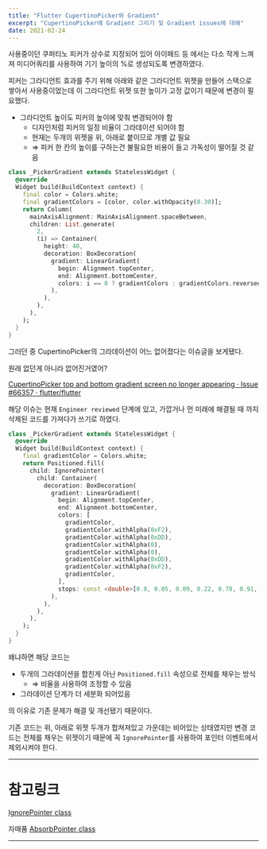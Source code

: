 ```yaml
---
title: "Flutter CupertinoPicker와 Gradient"
excerpt: "CupertinoPicker에 Gradient 그리기 및 Gradient issues에 대해"
date: 2021-02-24
---
```


사용중이던 쿠퍼티노 피커가 상수로 지정되어 있어 아이패드 등 에서는 다소 작게 느껴져 미디어쿼리를 사용하여 기기 높이의 %로 생성되도록 변경하였다.

피커는 그라디언트 효과를 주기 위해 아래와 같은 그라디언트 위젯을 만들어 스택으로 쌓아서 사용중이었는데 이 그라디언트 위젯  또한 높이가 고정 값이기 때문에 변경이 필요했다.

- 그라디언트 높이도 피커의 높이에 맞춰 변경되어야 함
    - 디자인처럼 피커의 일정 비율이 그라데이션 되어야 함
    - 현재는 두개의 위젯을 위, 아래로 붙이므로 개별 값 필요 
    - ⇒ 피커 한 칸의 높이를 구하는건 불필요한 비용이 들고 가독성이 떨어질 것 같음

```dart
class _PickerGradient extends StatelessWidget {
  @override
  Widget build(BuildContext context) {
    final color = Colors.white;
    final gradientColors = [color, color.withOpacity(0.30)];
    return Column(
      mainAxisAlignment: MainAxisAlignment.spaceBetween,
      children: List.generate(
        2,
        (i) => Container(
          height: 40,
          decoration: BoxDecoration(
            gradient: LinearGradient(
              begin: Alignment.topCenter,
              end: Alignment.bottomCenter,
              colors: i == 0 ? gradientColors : gradientColors.reversed.toList(),
            ),
          ),
        ),
      ),
    );
  }
}
```

그러던 중 CupertinoPicker의 그라데이션이 어느 없어졌다는 이슈글을 보게됐다.

원래 없던게 아니라 없어진거였어?

[CupertinoPicker top and bottom gradient screen no longer appearing · Issue #66357 · flutter/flutter](https://github.com/flutter/flutter/issues/66357)

해당 이슈는 현재 `Engineer reviewed` 단계에 있고,
가깝거나 먼 미래에 해결될 때 까지 삭제된 코드를 가져다가 쓰기로 하였다.

```dart
class _PickerGradient extends StatelessWidget {
  @override
  Widget build(BuildContext context) {
    final gradientColor = Colors.white;
    return Positioned.fill(
      child: IgnorePointer(
        child: Container(
          decoration: BoxDecoration(
            gradient: LinearGradient(
              begin: Alignment.topCenter,
              end: Alignment.bottomCenter,
              colors: [
                gradientColor,
                gradientColor.withAlpha(0xF2),
                gradientColor.withAlpha(0xDD),
                gradientColor.withAlpha(0),
                gradientColor.withAlpha(0),
                gradientColor.withAlpha(0xDD),
                gradientColor.withAlpha(0xF2),
                gradientColor,
              ],
              stops: const <double>[0.0, 0.05, 0.09, 0.22, 0.78, 0.91, 0.95, 1.0],
            ),
          ),
        ),
      ),
    );
  }
}
```

왜냐하면 해당 코드는

- 두개의 그라데이션을 합친게 아닌  `Positioned.fill` 속성으로 전체를 채우는 방식
    - ⇒ 비율을 사용하여 조정할 수 있음
- 그라데이션 단계가 더 세분화 되어있음

의 이유로 기존 문제가 해결 및 개선됐기 때문이다.

기존 코드는 위, 아래로 위젯 두개가 합쳐져있고 가운데는 비어있는 상태였지만 변경 코드는 전체를 채우는 위젯이기 때문에 꼭 `IgnorePointer`를 사용하여 포인터 이벤트에서 제외시켜야 한다.

---

# 참고링크

[IgnorePointer class](https://api.flutter.dev/flutter/widgets/IgnorePointer-class.html)

자매품 [AbsorbPointer class](https://api.flutter.dev/flutter/widgets/AbsorbPointer-class.html)

---


